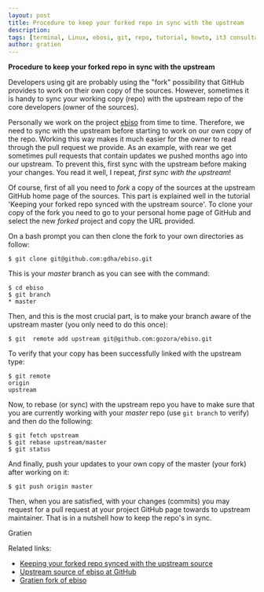 ```yaml
---
layout: post
title: Procedure to keep your forked repo in sync with the upstream
description:
tags: [terminal, Linux, ebosi, git, repo, tutorial, howto, it3 consultants]
author: gratien
---
```


<strong>Procedure to keep your forked repo in sync with the upstream</strong>

Developers using git are probably using the "fork" possibility that GitHub provides to work on their own copy of the sources. However, sometimes it is handy to sync your working copy (repo) with the upstream repo of the core developers (owner of the sources).

Personally we work on the project [ebiso](https://github.com/gozora/ebiso/wiki) from time to time. Therefore, we need to sync with the upstream before starting to work on our own copy of the repo. Working this way makes it much easier for the owner to read through the pull request we provide. As an example, with rear we get sometimes pull requests that contain updates we pushed months ago into our upstream. To prevent this, first sync with the upstream before making your changes. You read it well, I repeat, *first sync with the upstream*!

Of course, first of all you need to *fork* a copy of the sources at the upstream GitHub home page of the sources. This part is explained well in the tutorial 'Keeping your forked repo synced with the upstream source'. To clone your copy of the fork you need to go to your personal home page of GitHub and select the new *forked* project and copy the URL provided.

On a bash prompt you can then clone the fork to your own directories as follow:

    $ git clone git@github.com:gdha/ebiso.git

This is your *master* branch as you can see with the command:

    $ cd ebiso
    $ git branch
    * master

Then, and this is the most crucial part, is to make your branch aware of the upstream master (you only need to do this once):

    $ git  remote add upstream git@github.com:gozora/ebiso.git

To verify that your copy has been successfully linked with the upstream type:

    $ git remote
    origin
    upstream

Now, to rebase (or sync) with the upstream repo you have to make sure that you are currently working with your *master* repo (use `git branch` to verify) and then do the following:

    $ git fetch upstream
    $ git rebase upstream/master
    $ git status


And finally, push your updates to your own copy of the master (your fork) after working on it:

    $ git push origin master

Then, when you are satisfied, with your changes (commits) you may request for a pull request at your project GitHub page towards to upstream maintainer. That is in a nutshell how to keep the repo's in sync.

Gratien

Related links:

* [Keeping your forked repo synced with the upstream source](http://2buntu.com/articles/1459/keeping-your-forked-repo-synced-with-the-upstream-source/)
* [Upstream source of ebiso at GitHub](https://github.com/gozora/ebiso)
* [Gratien fork of ebiso](https://github.com/gdha/ebiso)

